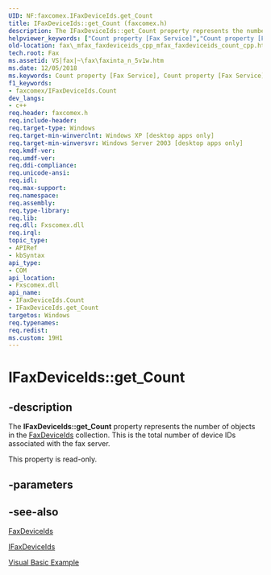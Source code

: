 ```yaml
---
UID: NF:faxcomex.IFaxDeviceIds.get_Count
title: IFaxDeviceIds::get_Count (faxcomex.h)
description: The IFaxDeviceIds::get_Count property represents the number of objects in the FaxDeviceIds collection. This is the total number of device IDs associated with the fax server.
helpviewer_keywords: ["Count property [Fax Service]","Count property [Fax Service]","IFaxDeviceIds interface","IFaxDeviceIds interface [Fax Service]","Count property","IFaxDeviceIds.Count","IFaxDeviceIds.get_Count","IFaxDeviceIds::Count","IFaxDeviceIds::get_Count","_mfax_faxdeviceids.count","fax._mfax_faxdeviceids_count","fax._mfax_faxdeviceids_cpp_mfax_faxdeviceids_count_cpp","faxcomex/IFaxDeviceIds::Count","faxcomex/IFaxDeviceIds::get_Count","get_Count"]
old-location: fax\_mfax_faxdeviceids_cpp_mfax_faxdeviceids_count_cpp.htm
tech.root: Fax
ms.assetid: VS|fax|~\fax\faxinta_n_5v1w.htm
ms.date: 12/05/2018
ms.keywords: Count property [Fax Service], Count property [Fax Service],IFaxDeviceIds interface, IFaxDeviceIds interface [Fax Service],Count property, IFaxDeviceIds.Count, IFaxDeviceIds.get_Count, IFaxDeviceIds::Count, IFaxDeviceIds::get_Count, _mfax_faxdeviceids.count, fax._mfax_faxdeviceids_count, fax._mfax_faxdeviceids_cpp_mfax_faxdeviceids_count_cpp, faxcomex/IFaxDeviceIds::Count, faxcomex/IFaxDeviceIds::get_Count, get_Count
f1_keywords:
- faxcomex/IFaxDeviceIds.Count
dev_langs:
- c++
req.header: faxcomex.h
req.include-header: 
req.target-type: Windows
req.target-min-winverclnt: Windows XP [desktop apps only]
req.target-min-winversvr: Windows Server 2003 [desktop apps only]
req.kmdf-ver: 
req.umdf-ver: 
req.ddi-compliance: 
req.unicode-ansi: 
req.idl: 
req.max-support: 
req.namespace: 
req.assembly: 
req.type-library: 
req.lib: 
req.dll: Fxscomex.dll
req.irql: 
topic_type:
- APIRef
- kbSyntax
api_type:
- COM
api_location:
- Fxscomex.dll
api_name:
- IFaxDeviceIds.Count
- IFaxDeviceIds.get_Count
targetos: Windows
req.typenames: 
req.redist: 
ms.custom: 19H1
---
```


# IFaxDeviceIds::get_Count


## -description


The <b>IFaxDeviceIds::get_Count</b> property represents the number of objects in the <a href="https://docs.microsoft.com/previous-versions/windows/desktop/fax/-mfax-faxdeviceids">FaxDeviceIds</a> collection. This is the total number of device IDs associated with the fax server.

This property is read-only.


## -parameters


## -see-also




<a href="https://docs.microsoft.com/previous-versions/windows/desktop/fax/-mfax-faxdeviceids">FaxDeviceIds</a>



<a href="https://docs.microsoft.com/previous-versions/windows/desktop/api/faxcomex/nn-faxcomex-ifaxdeviceids">IFaxDeviceIds</a>



<a href="https://docs.microsoft.com/previous-versions/windows/desktop/fax/-mfax-managing-outbound-routing-groups">Visual Basic Example</a>
 

 

